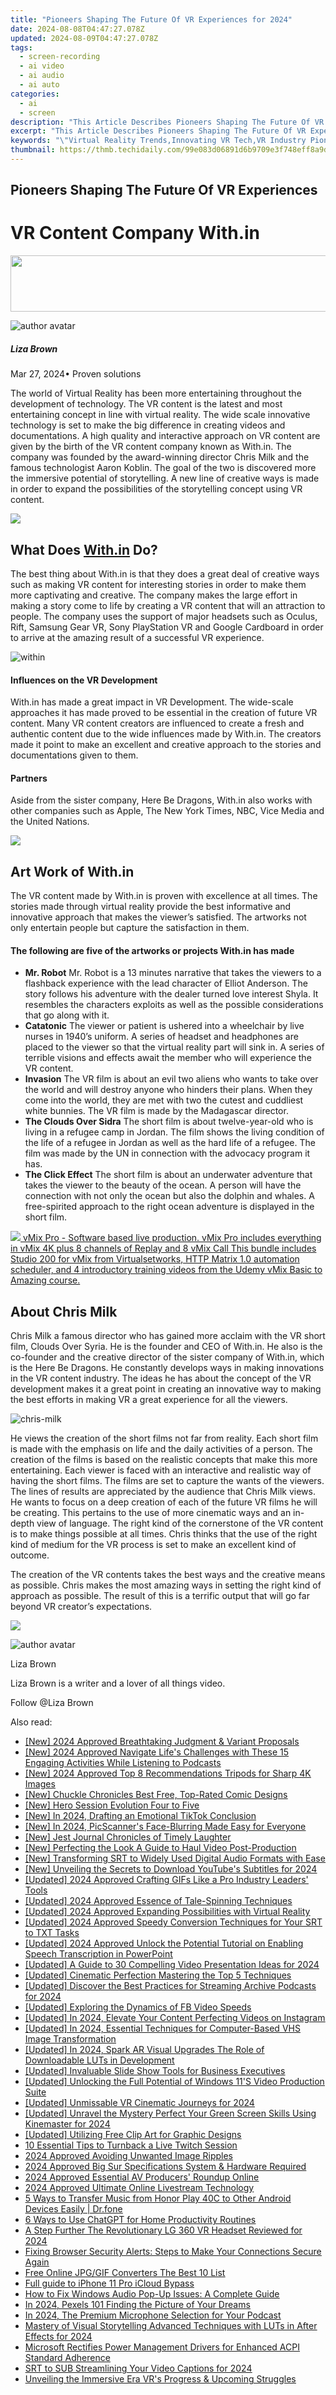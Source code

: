 ```yaml
---
title: "Pioneers Shaping The Future Of VR Experiences for 2024"
date: 2024-08-08T04:47:27.078Z
updated: 2024-08-09T04:47:27.078Z
tags: 
  - screen-recording
  - ai video
  - ai audio
  - ai auto
categories: 
  - ai
  - screen
description: "This Article Describes Pioneers Shaping The Future Of VR Experiences for 2024"
excerpt: "This Article Describes Pioneers Shaping The Future Of VR Experiences for 2024"
keywords: "\"Virtual Reality Trends,Innovating VR Tech,VR Industry Pioneers,Futuristic VR Designs,Cutting-Edge VR Experience,Shaping Future VR,Visionary VR Leaders\""
thumbnail: https://thmb.techidaily.com/99e083d06891d6b9709e3f748eff8a9d6ada1ef3054d20b60fdb2ab68b2e719b.png
---
```


## Pioneers Shaping The Future Of VR Experiences

# VR Content Company With.in

<!-- affiliate ads begin -->
<a href="https://united.elfm.net/c/5597632/517826/4704" target="_top" id="517826"><img src="//a.impactradius-go.com/display-ad/4704-517826" border="0" alt="" width="728" height="90"/></a><img height="0" width="0" src="https://united.elfm.net/i/5597632/517826/4704" style="position:absolute;visibility:hidden;" border="0" />
<!-- affiliate ads end -->
![author avatar](https://lh5.googleusercontent.com/-AIMmjowaFs4/AAAAAAAAAAI/AAAAAAAAABc/Y5UmwDaI7HU/s250-c-k/photo.jpg)

##### Liza Brown

 Mar 27, 2024• Proven solutions

 The world of Virtual Reality has been more entertaining throughout the development of technology. The VR content is the latest and most entertaining concept in line with virtual reality. The wide scale innovative technology is set to make the big difference in creating videos and documentations. A high quality and interactive approach on VR content are given by the birth of the VR content company known as With.in. The company was founded by the award-winning director Chris Milk and the famous technologist Aaron Koblin. The goal of the two is discovered more the immersive potential of storytelling. A new line of creative ways is made in order to expand the possibilities of the storytelling concept using VR content.

<!-- affiliate ads begin -->
<a href="https://shop.mondly.com/affiliate.php?ACCOUNT=ATISTUDI&AFFILIATE=108875&PATH=https%3A%2F%2Fwww.mondly.com%3FAFFILIATE%3D108875%26RESOURCE%3D%2BEducational%2B970x90%2B"><img src="https://secure.avangate.com/images/merchant/69c418c33ec2e1a4267fa9bb77fa1428/educational-970x90.gif" border="0"></a>
<!-- affiliate ads end -->
## What Does [With.in]( https://with.in/ ) Do?

 The best thing about With.in is that they does a great deal of creative ways such as making VR content for interesting stories in order to make them more captivating and creative. The company makes the large effort in making a story come to life by creating a VR content that will an attraction to people. The company uses the support of major headsets such as Oculus, Rift, Samsung Gear VR, Sony PlayStation VR and Google Cardboard in order to arrive at the amazing result of a successful VR experience.

![within](https://images.wondershare.com/filmora/resource/within1.jpg
  )

#### Influences on the VR Development

 With.in has made a great impact in VR Development. The wide-scale approaches it has made proved to be essential in the creation of future VR content. Many VR content creators are influenced to create a fresh and authentic content due to the wide influences made by With.in. The creators made it point to make an excellent and creative approach to the stories and documentations given to them.

#### Partners

 Aside from the sister company, Here Be Dragons, With.in also works with other companies such as Apple, The New York Times, NBC, Vice Media and the United Nations.

<!-- affiliate ads begin -->
<a href="https://secure.2checkout.com/order/checkout.php?PRODS=37100474&QTY=1&AFFILIATE=108875&CART=1"><img src="https://awario.com/images/pages/index/img-platform-ui-1280@1x.avif" border="0"></a>
<!-- affiliate ads end -->
## Art Work of With.in

 The VR content made by With.in is proven with excellence at all times. The stories made through virtual reality provide the best informative and innovative approach that makes the viewer’s satisfied. The artworks not only entertain people but capture the satisfaction in them.

#### The following are five of the artworks or projects With.in has made

* **Mr. Robot**  Mr. Robot is a 13 minutes narrative that takes the viewers to a flashback experience with the lead character of Elliot Anderson. The story follows his adventure with the dealer turned love interest Shyla. It resembles the characters exploits as well as the possible considerations that go along with it.
* **Catatonic**  The viewer or patient is ushered into a wheelchair by live nurses in 1940’s uniform. A series of headset and headphones are placed to the viewer so that the virtual reality part will sink in. A series of terrible visions and effects await the member who will experience the VR content.
* **Invasion**  The VR film is about an evil two aliens who wants to take over the world and will destroy anyone who hinders their plans. When they come into the world, they are met with two the cutest and cuddliest white bunnies. The VR film is made by the Madagascar director.
* **The Clouds Over Sidra**  The short film is about twelve-year-old who is living in a refugee camp in Jordan. The film shows the living condition of the life of a refugee in Jordan as well as the hard life of a refugee. The film was made by the UN in connection with the advocacy program it has.
* **The Click Effect**  The short film is about an underwater adventure that takes the viewer to the beauty of the ocean. A person will have the connection with not only the ocean but also the dolphin and whales. A free-spirited approach to the right ocean adventure is displayed in the short film.

<!-- affiliate ads begin -->
<a href="https://secure.2checkout.com/order/checkout.php?PRODS=30901410&QTY=1&AFFILIATE=108875&CART=1"> <img src="https://secure.avangate.com/images/merchant/ce9a6fb2becc2d235e62b125e9260102/products/copy_1_copy_vMixCallScreenshot1-large.jpg" border="0"> vMix Pro - Software based live production. vMix Pro includes everything in vMix 4K plus 8 channels of Replay and 8 vMix Call 
This bundle includes Studio 200 for vMix from Virtualsetworks, HTTP Matrix 1.0 automation scheduler, and 4 introductory training videos from the Udemy vMix Basic to Amazing course. </a>
<!-- affiliate ads end -->
## About Chris Milk

 Chris Milk a famous director who has gained more acclaim with the VR short film, Clouds Over Syria. He is the founder and CEO of With.in. He also is the co-founder and the creative director of the sister company of With.in, which is the Here Be Dragons. He constantly develops ways in making innovations in the VR content industry. The ideas he has about the concept of the VR development makes it a great point in creating an innovative way to making the best efforts in making VR a great experience for all the viewers.

![chris-milk](https://images.wondershare.com/filmora/resource/chris-milk.jpg
  )

 He views the creation of the short films not far from reality. Each short film is made with the emphasis on life and the daily activities of a person. The creation of the films is based on the realistic concepts that make this more entertaining. Each viewer is faced with an interactive and realistic way of having the short films. The films are set to capture the wants of the viewers. The lines of results are appreciated by the audience that Chris Milk views. He wants to focus on a deep creation of each of the future VR films he will be creating. This pertains to the use of more cinematic ways and an in-depth view of language. The right kind of the cornerstone of the VR content is to make things possible at all times. Chris thinks that the use of the right kind of medium for the VR process is set to make an excellent kind of outcome.

 The creation of the VR contents takes the best ways and the creative means as possible. Chris makes the most amazing ways in setting the right kind of approach as possible. The result of this is a terrific output that will go far beyond VR creator’s expectations.

<!-- affiliate ads begin -->
<a href="https://secure.2checkout.com/order/checkout.php?PRODS=4940317&QTY=1&AFFILIATE=108875&CART=1"><img src="https://secure.avangate.com/images/merchant/333ac5d90817d69113471fbb6e531bee/sps-partnership-728x90eng.png" border="0"></a>
<!-- affiliate ads end -->
![author avatar](https://lh5.googleusercontent.com/-AIMmjowaFs4/AAAAAAAAAAI/AAAAAAAAABc/Y5UmwDaI7HU/s250-c-k/photo.jpg)

Liza Brown

Liza Brown is a writer and a lover of all things video.

Follow @Liza Brown


<ins class="adsbygoogle"
     style="display:block"
     data-ad-format="autorelaxed"
     data-ad-client="ca-pub-7571918770474297"
     data-ad-slot="1223367746"></ins>



<ins class="adsbygoogle"
     style="display:block"
     data-ad-client="ca-pub-7571918770474297"
     data-ad-slot="8358498916"
     data-ad-format="auto"
     data-full-width-responsive="true"></ins>


<span class="atpl-alsoreadstyle">Also read:</span>
<div><ul>
<li><a href="https://fox-blue.techidaily.com/new-2024-approved-breathtaking-judgment-and-variant-proposals/"><u>[New] 2024 Approved  Breathtaking Judgment & Variant Proposals</u></a></li>
<li><a href="https://fox-blue.techidaily.com/new-2024-approved-navigate-lifes-challenges-with-these-15-engaging-activities-while-listening-to-podcasts/"><u>[New] 2024 Approved  Navigate Life's Challenges with These 15 Engaging Activities While Listening to Podcasts</u></a></li>
<li><a href="https://fox-blue.techidaily.com/new-2024-approved-top-8-recommendations-tripods-for-sharp-4k-images/"><u>[New] 2024 Approved  Top 8 Recommendations  Tripods for Sharp 4K Images</u></a></li>
<li><a href="https://fox-blue.techidaily.com/new-chuckle-chronicles-best-free-top-rated-comic-designs/"><u>[New] Chuckle Chronicles  Best Free, Top-Rated Comic Designs</u></a></li>
<li><a href="https://some-knowledge.techidaily.com/new-hero-session-evolution-four-to-five/"><u>[New] Hero Session Evolution  Four to Five</u></a></li>
<li><a href="https://tiktok-videos.techidaily.com/new-in-2024-drafting-an-emotional-tiktok-conclusion/"><u>[New] In 2024, Drafting an Emotional TikTok Conclusion</u></a></li>
<li><a href="https://fox-blue.techidaily.com/new-in-2024-picscanners-face-blurring-made-easy-for-everyone/"><u>[New] In 2024, PicScanner's Face-Blurring Made Easy for Everyone</u></a></li>
<li><a href="https://fox-blue.techidaily.com/new-jest-journal-chronicles-of-timely-laughter/"><u>[New] Jest Journal  Chronicles of Timely Laughter</u></a></li>
<li><a href="https://fox-blue.techidaily.com/new-perfecting-the-look-a-guide-to-haul-video-post-production/"><u>[New] Perfecting the Look  A Guide to Haul Video Post-Production</u></a></li>
<li><a href="https://some-guidance.techidaily.com/new-transforming-srt-to-widely-used-digital-audio-formats-with-ease/"><u>[New] Transforming SRT to Widely Used Digital Audio Formats with Ease</u></a></li>
<li><a href="https://fox-blue.techidaily.com/new-unveiling-the-secrets-to-download-youtubes-subtitles-for-2024/"><u>[New] Unveiling the Secrets to Download YouTube's Subtitles for 2024</u></a></li>
<li><a href="https://facebook-video-share.techidaily.com/updated-2024-approved-crafting-gifs-like-a-pro-industry-leaders-tools/"><u>[Updated] 2024 Approved  Crafting GIFs Like a Pro  Industry Leaders' Tools</u></a></li>
<li><a href="https://fox-blue.techidaily.com/updated-2024-approved-essence-of-tale-spinning-techniques/"><u>[Updated] 2024 Approved  Essence of Tale-Spinning Techniques</u></a></li>
<li><a href="https://fox-blue.techidaily.com/updated-2024-approved-expanding-possibilities-with-virtual-reality/"><u>[Updated] 2024 Approved  Expanding Possibilities with Virtual Reality</u></a></li>
<li><a href="https://fox-blue.techidaily.com/updated-2024-approved-speedy-conversion-techniques-for-your-srt-to-txt-tasks/"><u>[Updated] 2024 Approved  Speedy Conversion Techniques for Your SRT to TXT Tasks</u></a></li>
<li><a href="https://fox-blue.techidaily.com/updated-2024-approved-unlock-the-potential-tutorial-on-enabling-speech-transcription-in-powerpoint/"><u>[Updated] 2024 Approved  Unlock the Potential  Tutorial on Enabling Speech Transcription in PowerPoint</u></a></li>
<li><a href="https://fox-blue.techidaily.com/updated-a-guide-to-30-compelling-video-presentation-ideas-for-2024/"><u>[Updated] A Guide to 30 Compelling Video Presentation Ideas for 2024</u></a></li>
<li><a href="https://fox-blue.techidaily.com/updated-cinematic-perfection-mastering-the-top-5-techniques/"><u>[Updated] Cinematic Perfection  Mastering the Top 5 Techniques</u></a></li>
<li><a href="https://fox-blue.techidaily.com/updated-discover-the-best-practices-for-streaming-archive-podcasts-for-2024/"><u>[Updated] Discover the Best Practices for Streaming Archive Podcasts for 2024</u></a></li>
<li><a href="https://fox-blue.techidaily.com/updated-exploring-the-dynamics-of-fb-video-speeds/"><u>[Updated] Exploring the Dynamics of FB Video Speeds</u></a></li>
<li><a href="https://instagram-video-recordings.techidaily.com/updated-in-2024-elevate-your-content-perfecting-videos-on-instagram/"><u>[Updated] In 2024, Elevate Your Content  Perfecting Videos on Instagram</u></a></li>
<li><a href="https://fox-blue.techidaily.com/updated-in-2024-essential-techniques-for-computer-based-vhs-image-transformation/"><u>[Updated] In 2024, Essential Techniques for Computer-Based VHS Image Transformation</u></a></li>
<li><a href="https://fox-blue.techidaily.com/updated-in-2024-spark-ar-visual-upgrades-the-role-of-downloadable-luts-in-development/"><u>[Updated] In 2024, Spark AR Visual Upgrades  The Role of Downloadable LUTs in Development</u></a></li>
<li><a href="https://fox-blue.techidaily.com/updated-invaluable-slide-show-tools-for-business-executives/"><u>[Updated] Invaluable Slide Show Tools for Business Executives</u></a></li>
<li><a href="https://fox-blue.techidaily.com/updated-unlocking-the-full-potential-of-windows-11s-video-production-suite/"><u>[Updated] Unlocking the Full Potential of Windows 11'S Video Production Suite</u></a></li>
<li><a href="https://fox-blue.techidaily.com/updated-unmissable-vr-cinematic-journeys-for-2024/"><u>[Updated] Unmissable VR Cinematic Journeys for 2024</u></a></li>
<li><a href="https://fox-blue.techidaily.com/updated-unravel-the-mystery-perfect-your-green-screen-skills-using-kinemaster-for-2024/"><u>[Updated] Unravel the Mystery  Perfect Your Green Screen Skills Using Kinemaster for 2024</u></a></li>
<li><a href="https://fox-blue.techidaily.com/updated-utilizing-free-clip-art-for-graphic-designs/"><u>[Updated] Utilizing Free Clip Art for Graphic Designs</u></a></li>
<li><a href="https://fox-blue.techidaily.com/10-essential-tips-to-turnback-a-live-twitch-session/"><u>10 Essential Tips to Turnback a Live Twitch Session</u></a></li>
<li><a href="https://fox-blue.techidaily.com/2024-approved-avoiding-unwanted-image-ripples/"><u>2024 Approved  Avoiding Unwanted Image Ripples</u></a></li>
<li><a href="https://fox-blue.techidaily.com/2024-approved-big-sur-specifications-system-and-hardware-required/"><u>2024 Approved  Big Sur Specifications  System & Hardware Required</u></a></li>
<li><a href="https://fox-blue.techidaily.com/2024-approved-essential-av-producers-roundup-online/"><u>2024 Approved  Essential AV Producers' Roundup Online</u></a></li>
<li><a href="https://some-approaches.techidaily.com/2024-approved-ultimate-online-livestream-technology/"><u>2024 Approved  Ultimate Online Livestream Technology</u></a></li>
<li><a href="https://blog-min.techidaily.com/5-ways-to-transfer-music-from-honor-play-40c-to-other-android-devices-easily-drfone-by-drfone-transfer-from-android-transfer-from-android/"><u>5 Ways to Transfer Music from Honor Play 40C to Other Android Devices Easily | Dr.fone</u></a></li>
<li><a href="https://tech-savvy.techidaily.com/6-ways-to-use-chatgpt-for-home-productivity-routines/"><u>6 Ways to Use ChatGPT for Home Productivity Routines</u></a></li>
<li><a href="https://fox-blue.techidaily.com/a-step-further-the-revolutionary-lg-360-vr-headset-reviewed-for-2024/"><u>A Step Further  The Revolutionary LG 360 VR Headset Reviewed for 2024</u></a></li>
<li><a href="https://tech-recovery.techidaily.com/fixing-browser-security-alerts-steps-to-make-your-connections-secure-again/"><u>Fixing Browser Security Alerts: Steps to Make Your Connections Secure Again</u></a></li>
<li><a href="https://fox-blue.techidaily.com/free-online-jpggif-converters-the-best-10-list/"><u>Free Online JPG/GIF Converters  The Best 10 List</u></a></li>
<li><a href="https://activate-lock.techidaily.com/full-guide-to-iphone-11-pro-icloud-bypass-by-drfone-ios/"><u>Full guide to iPhone 11 Pro iCloud Bypass</u></a></li>
<li><a href="https://sound-issues.techidaily.com/how-to-fix-windows-audio-pop-up-issues-a-complete-guide/"><u>How to Fix Windows Audio Pop-Up Issues: A Complete Guide</u></a></li>
<li><a href="https://fox-blue.techidaily.com/in-2024-pexels-101-finding-the-picture-of-your-dreams/"><u>In 2024, Pexels 101  Finding the Picture of Your Dreams</u></a></li>
<li><a href="https://fox-blue.techidaily.com/in-2024-the-premium-microphone-selection-for-your-podcast/"><u>In 2024, The Premium Microphone Selection for Your Podcast</u></a></li>
<li><a href="https://fox-blue.techidaily.com/mastery-of-visual-storytelling-advanced-techniques-with-luts-in-after-effects-for-2024/"><u>Mastery of Visual Storytelling  Advanced Techniques with LUTs in After Effects for 2024</u></a></li>
<li><a href="https://win-dash.techidaily.com/microsoft-rectifies-power-management-drivers-for-enhanced-acpi-standard-adherence/"><u>Microsoft Rectifies Power Management Drivers for Enhanced ACPI Standard Adherence</u></a></li>
<li><a href="https://extra-support.techidaily.com/srt-to-sub-streamlining-your-video-captions-for-2024/"><u>SRT to SUB  Streamlining Your Video Captions for 2024</u></a></li>
<li><a href="https://fox-blue.techidaily.com/unveiling-the-immersive-era-vrs-progress-and-upcoming-struggles/"><u>Unveiling the Immersive Era  VR's Progress & Upcoming Struggles</u></a></li>
</ul></div>
